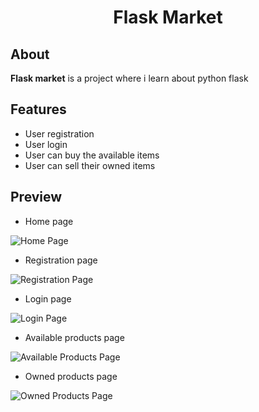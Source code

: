 <h1 align="center">Flask Market</h1>

## About
**Flask market** is a project where i learn about python flask

## Features
* User registration
* User login
* User can buy the available items
* User can sell their owned items

## Preview
* Home page
<img src="https://user-images.githubusercontent.com/50564780/147642825-cf3166b6-13a7-4534-959a-dc2670de6e5e.png" alt="Home Page">

* Registration page
<img src="https://user-images.githubusercontent.com/50564780/147643503-eca1ddc1-9975-48f3-bfe5-3ec84f2c2d23.png" alt="Registration Page">

* Login page
<img src="https://user-images.githubusercontent.com/50564780/147643561-1353aa62-730d-43c4-bf28-666a2fd17ea4.png" alt="Login Page">

* Available products page
<img src="https://user-images.githubusercontent.com/50564780/147643724-7dc01fe4-7903-4e31-a83e-6774d2b6a0bf.png" alt="Available Products Page">

* Owned products page
<img src="https://user-images.githubusercontent.com/50564780/147643794-bd6cd90f-aca3-4a65-8da3-b2320f1a3354.png" alt="Owned Products Page">

